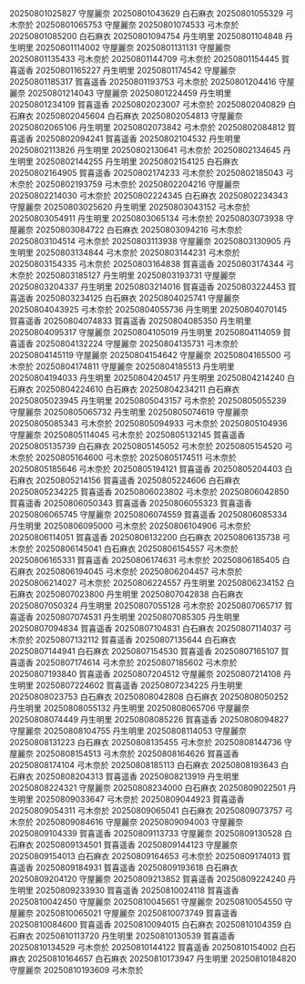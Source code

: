 20250801025827 守屋麗奈
20250801043629 白石麻衣
20250801055329 弓木奈於
20250801065753 守屋麗奈
20250801074533 弓木奈於
20250801085200 白石麻衣
20250801094754 丹生明里
20250801104848 丹生明里
20250801114002 守屋麗奈
20250801131131 守屋麗奈
20250801135433 弓木奈於
20250801144709 弓木奈於
20250801154445 賀喜遥香
20250801165227 丹生明里
20250801174542 守屋麗奈
20250801185317 賀喜遥香
20250801193753 弓木奈於
20250801204416 守屋麗奈
20250801214043 守屋麗奈
20250801224459 丹生明里
20250801234109 賀喜遥香
20250802023007 弓木奈於
20250802040829 白石麻衣
20250802045604 白石麻衣
20250802054813 守屋麗奈
20250802065106 丹生明里
20250802073842 弓木奈於
20250802084812 賀喜遥香
20250802094241 賀喜遥香
20250802104532 丹生明里
20250802113826 丹生明里
20250802130641 弓木奈於
20250802134645 丹生明里
20250802144255 丹生明里
20250802154125 白石麻衣
20250802164905 賀喜遥香
20250802174233 弓木奈於
20250802185043 弓木奈於
20250802193759 弓木奈於
20250802204216 守屋麗奈
20250802214030 弓木奈於
20250802224345 白石麻衣
20250802234343 守屋麗奈
20250803025620 丹生明里
20250803043152 弓木奈於
20250803054911 丹生明里
20250803065134 弓木奈於
20250803073938 守屋麗奈
20250803084722 白石麻衣
20250803094216 弓木奈於
20250803104514 弓木奈於
20250803113938 守屋麗奈
20250803130905 丹生明里
20250803134844 弓木奈於
20250803144231 弓木奈於
20250803154335 弓木奈於
20250803164838 賀喜遥香
20250803174344 弓木奈於
20250803185127 丹生明里
20250803193731 守屋麗奈
20250803204337 丹生明里
20250803214016 賀喜遥香
20250803224453 賀喜遥香
20250803234125 白石麻衣
20250804025741 守屋麗奈
20250804043925 弓木奈於
20250804055736 丹生明里
20250804070145 賀喜遥香
20250804074833 賀喜遥香
20250804085350 丹生明里
20250804095317 守屋麗奈
20250804105019 丹生明里
20250804114059 賀喜遥香
20250804132224 守屋麗奈
20250804135731 弓木奈於
20250804145119 守屋麗奈
20250804154642 守屋麗奈
20250804165500 弓木奈於
20250804174811 守屋麗奈
20250804185513 丹生明里
20250804194033 丹生明里
20250804204517 丹生明里
20250804214240 白石麻衣
20250804224610 白石麻衣
20250804234211 白石麻衣
20250805023945 丹生明里
20250805043157 弓木奈於
20250805055239 守屋麗奈
20250805065732 丹生明里
20250805074619 守屋麗奈
20250805085343 弓木奈於
20250805094933 弓木奈於
20250805104936 守屋麗奈
20250805114045 弓木奈於
20250805132145 賀喜遥香
20250805135739 白石麻衣
20250805145052 弓木奈於
20250805154520 弓木奈於
20250805164600 弓木奈於
20250805174511 弓木奈於
20250805185646 弓木奈於
20250805194121 賀喜遥香
20250805204403 白石麻衣
20250805214156 賀喜遥香
20250805224606 白石麻衣
20250805234225 賀喜遥香
20250806023802 弓木奈於
20250806042850 賀喜遥香
20250806050343 賀喜遥香
20250806055323 賀喜遥香
20250806065745 守屋麗奈
20250806074559 賀喜遥香
20250806085334 丹生明里
20250806095000 弓木奈於
20250806104906 弓木奈於
20250806114051 賀喜遥香
20250806132200 白石麻衣
20250806135738 弓木奈於
20250806145041 白石麻衣
20250806154557 弓木奈於
20250806165331 賀喜遥香
20250806174631 弓木奈於
20250806185405 白石麻衣
20250806194045 弓木奈於
20250806204457 弓木奈於
20250806214027 弓木奈於
20250806224557 丹生明里
20250806234152 白石麻衣
20250807023800 丹生明里
20250807042838 白石麻衣
20250807050324 丹生明里
20250807055128 弓木奈於
20250807065717 賀喜遥香
20250807074531 丹生明里
20250807085305 丹生明里
20250807094834 賀喜遥香
20250807104831 白石麻衣
20250807114037 弓木奈於
20250807132112 賀喜遥香
20250807135644 白石麻衣
20250807144941 白石麻衣
20250807154530 賀喜遥香
20250807165107 賀喜遥香
20250807174614 弓木奈於
20250807185602 弓木奈於
20250807193840 賀喜遥香
20250807204512 守屋麗奈
20250807214108 丹生明里
20250807224602 賀喜遥香
20250807234225 丹生明里
20250808023753 白石麻衣
20250808042808 白石麻衣
20250808050252 丹生明里
20250808055132 丹生明里
20250808065706 守屋麗奈
20250808074449 丹生明里
20250808085226 賀喜遥香
20250808094827 守屋麗奈
20250808104755 丹生明里
20250808114053 守屋麗奈
20250808131223 白石麻衣
20250808135455 弓木奈於
20250808144736 守屋麗奈
20250808154513 弓木奈於
20250808164626 賀喜遥香
20250808174104 弓木奈於
20250808185113 白石麻衣
20250808193643 白石麻衣
20250808204313 賀喜遥香
20250808213919 丹生明里
20250808224321 守屋麗奈
20250808234000 白石麻衣
20250809022501 丹生明里
20250809033647 弓木奈於
20250809044923 賀喜遥香
20250809054311 弓木奈於
20250809065041 白石麻衣
20250809073757 弓木奈於
20250809084616 守屋麗奈
20250809094003 守屋麗奈
20250809104339 賀喜遥香
20250809113733 守屋麗奈
20250809130528 白石麻衣
20250809134501 賀喜遥香
20250809144123 守屋麗奈
20250809154013 白石麻衣
20250809164653 弓木奈於
20250809174013 賀喜遥香
20250809184931 賀喜遥香
20250809193618 白石麻衣
20250809204120 守屋麗奈
20250809213852 賀喜遥香
20250809224240 丹生明里
20250809233930 賀喜遥香
20250810024118 賀喜遥香
20250810042450 守屋麗奈
20250810045651 守屋麗奈
20250810054550 守屋麗奈
20250810065021 守屋麗奈
20250810073749 賀喜遥香
20250810084600 賀喜遥香
20250810094015 白石麻衣
20250810104359 白石麻衣
20250810113720 丹生明里
20250810130539 賀喜遥香
20250810134529 弓木奈於
20250810144122 賀喜遥香
20250810154002 白石麻衣
20250810164657 白石麻衣
20250810173947 丹生明里
20250810184820 守屋麗奈
20250810193609 弓木奈於
